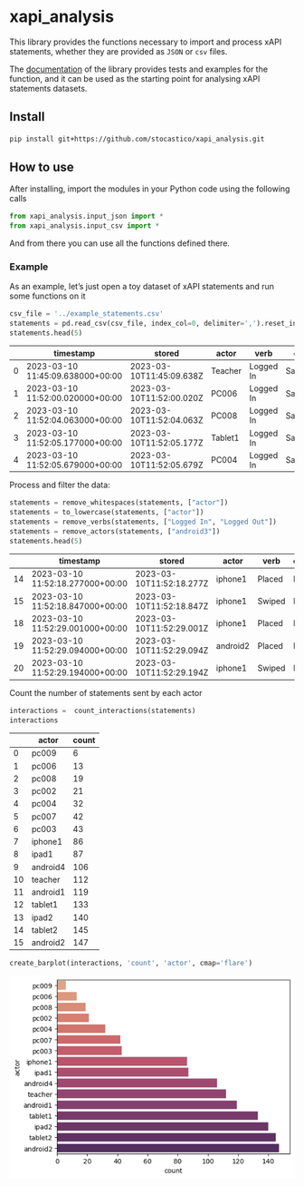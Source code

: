 # xapi_analysis

<!-- WARNING: THIS FILE WAS AUTOGENERATED! DO NOT EDIT! -->

This library provides the functions necessary to import and process xAPI
statements, whether they are provided as `JSON` or `csv` files.

The [documentation](https://stocastico.github.io/xapi_analysis/) of the
library provides tests and examples for the function, and it can be used
as the starting point for analysing xAPI statements datasets.

## Install

``` sh
pip install git+https://github.com/stocastico/xapi_analysis.git
```

## How to use

After installing, import the modules in your Python code using the
following calls

``` python
from xapi_analysis.input_json import *
from xapi_analysis.input_csv import *
```

And from there you can use all the functions defined there.

### Example

As an example, let’s just open a toy dataset of xAPI statements and run
some functions on it

``` python
csv_file = '../example_statements.csv'
statements = pd.read_csv(csv_file, index_col=0, delimiter=',').reset_index(drop=True)
statements.head(5)
```

<div>
<style scoped>
    .dataframe tbody tr th:only-of-type {
        vertical-align: middle;
    }
&#10;    .dataframe tbody tr th {
        vertical-align: top;
    }
&#10;    .dataframe thead th {
        text-align: right;
    }
</style>

|     | timestamp                        | stored                   | actor   | verb      | object     | result              |
|-----|----------------------------------|--------------------------|---------|-----------|------------|---------------------|
| 0   | 2023-03-10 11:45:09.638000+00:00 | 2023-03-10T11:45:09.638Z | Teacher | Logged In | Salesianos | NaN                 |
| 1   | 2023-03-10 11:52:00.020000+00:00 | 2023-03-10T11:52:00.020Z | PC006   | Logged In | Salesianos | NaN                 |
| 2   | 2023-03-10 11:52:04.063000+00:00 | 2023-03-10T11:52:04.063Z | PC008   | Logged In | Salesianos | NaN                 |
| 3   | 2023-03-10 11:52:05.177000+00:00 | 2023-03-10T11:52:05.177Z | Tablet1 | Logged In | Salesianos | {"score":{"raw":0}} |
| 4   | 2023-03-10 11:52:05.679000+00:00 | 2023-03-10T11:52:05.679Z | PC004   | Logged In | Salesianos | NaN                 |

</div>

Process and filter the data:

``` python
statements = remove_whitespaces(statements, ["actor"])
statements = to_lowercase(statements, ["actor"])
statements = remove_verbs(statements, ["Logged In", "Logged Out"])
statements = remove_actors(statements, ["android3"])
statements.head(5)
```

<div>
<style scoped>
    .dataframe tbody tr th:only-of-type {
        vertical-align: middle;
    }
&#10;    .dataframe tbody tr th {
        vertical-align: top;
    }
&#10;    .dataframe thead th {
        text-align: right;
    }
</style>

|     | timestamp                        | stored                   | actor    | verb   | object | result              |
|-----|----------------------------------|--------------------------|----------|--------|--------|---------------------|
| 14  | 2023-03-10 11:52:18.277000+00:00 | 2023-03-10T11:52:18.277Z | iphone1  | Placed | Earth  | {"score":{"raw":0}} |
| 15  | 2023-03-10 11:52:18.847000+00:00 | 2023-03-10T11:52:18.847Z | iphone1  | Swiped | Left   | {"score":{"raw":0}} |
| 18  | 2023-03-10 11:52:29.001000+00:00 | 2023-03-10T11:52:29.001Z | iphone1  | Placed | Earth  | {"score":{"raw":0}} |
| 19  | 2023-03-10 11:52:29.094000+00:00 | 2023-03-10T11:52:29.094Z | android2 | Placed | Earth  | {"score":{"raw":0}} |
| 20  | 2023-03-10 11:52:29.194000+00:00 | 2023-03-10T11:52:29.194Z | iphone1  | Swiped | Right  | {"score":{"raw":0}} |

</div>

Count the number of statements sent by each actor

``` python
interactions =  count_interactions(statements)
interactions
```

<div>
<style scoped>
    .dataframe tbody tr th:only-of-type {
        vertical-align: middle;
    }
&#10;    .dataframe tbody tr th {
        vertical-align: top;
    }
&#10;    .dataframe thead th {
        text-align: right;
    }
</style>

|     | actor    | count |
|-----|----------|-------|
| 0   | pc009    | 6     |
| 1   | pc006    | 13    |
| 2   | pc008    | 19    |
| 3   | pc002    | 21    |
| 4   | pc004    | 32    |
| 5   | pc007    | 42    |
| 6   | pc003    | 43    |
| 7   | iphone1  | 86    |
| 8   | ipad1    | 87    |
| 9   | android4 | 106   |
| 10  | teacher  | 112   |
| 11  | android1 | 119   |
| 12  | tablet1  | 133   |
| 13  | ipad2    | 140   |
| 14  | tablet2  | 145   |
| 15  | android2 | 147   |

</div>

``` python
create_barplot(interactions, 'count', 'actor', cmap='flare')
```

![](index_files/figure-commonmark/cell-6-output-1.png)
